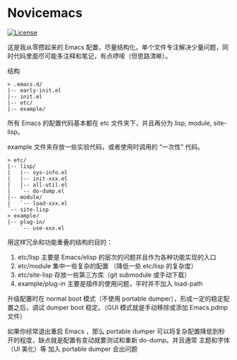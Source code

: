 
# Novicemacs
[![License](https://img.shields.io/github/license/ingtshan/novicemacs)](License)

这是我从零攒起来的 Emacs 配置，尽量结构化，单个文件专注解决少量问题，同时代码里面尽可能多注释和笔记，有点啰嗦（但思路清晰）。

结构

```text
> .emacs.d/
|-- early-init.el
|-- init.el
|-- etc/
|-- example/
```
所有 Emacs 的配置代码基本都在 etc 文件夹下，并且再分为 lisp, module, site-lisp。

example 文件夹存放一些实验代码，或者使用时调用的 “一次性” 代码。

```text
> etc/
|-- lisp/
|   |-- sys-info.el
|   |-- init-xxx.el
|   |-- all-util.el
|   `-- do-dump.el
|-- module/
|   `-- load-xxx.el
`-- site-lisp
> example/
|-- plug-in/
    `-- use-xxx.el
```
用这样冗余和功能重叠的结构的目的：
1. etc/lisp 主要是 Emacs/elisp 的层次的问题并且作为各种功能实现的入口
2. etc/module 集中一些复杂的配置 （降低一些 etc/lisp 的复杂度）
3. etc/site-lisp 存放一些第三方库（git submodule 或手动下载）
4. example/plug-in 主要是插件的使用问题，平时并不加入 load-path

升级配置时在 normal boot 模式（不使用 portable dumper），形成一定的稳定配置之后，调试 dumper boot 稳定。（GUI 模式就是手动移除或添加 Emacs.pdmp 文件）

如果你经常退出重启 Emacs ，那么 portable dumper 可以将复杂配置降低到秒开的程度，缺点就是配置有变动就要测试和重新 do-dump。并且通常 主题和字体（UI 美化）等 加入 portable dumper 会出问题
